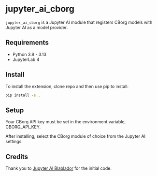 # jupyter_ai_cborg

`jupyter_ai_cborg` is a Jupyter AI module that registers CBorg models with Jupyter AI as a model provider.

## Requirements

- Python 3.8 - 3.13
- JupyterLab 4

## Install

To install the extension, clone repo and then use pip to install:

```bash
pip install -e .
```

## Setup

Your CBorg API key must be set in the environment variable, CBORG_API_KEY.

After installing, select the CBorg module of choice from the Jupyter AI settings.

## Credits

Thank you to [Jupyter AI Blablador](https://github.com/FZJ-JSC/jupyter-ai-blablador) for the initial code.


